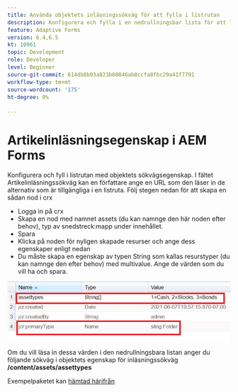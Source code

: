 ```yaml
---
title: Använda objektets inläsningssökväg för att fylla i listrutan
description: Konfigurera och fylla i en nedrullningsbar lista för att läsa värden från en crx-nod
feature: Adaptive Forms
version: 6.4,6.5
kt: 10961
topic: Development
role: Developer
level: Beginner
source-git-commit: 614db8b03a823b60846ab8ccfa8fbc29a41f7791
workflow-type: tm+mt
source-wordcount: '175'
ht-degree: 0%

---
```


# Artikelinläsningsegenskap i AEM Forms

Konfigurera och fyll i listrutan med objektets sökvägsegenskap.
I fältet Artikelinläsningssökväg kan en författare ange en URL som den läser in de alternativ som är tillgängliga i en listruta.
Följ stegen nedan för att skapa en sådan nod i crx

* Logga in på crx
* Skapa en nod med namnet assets (du kan namnge den här noden efter behov), typ av snedstreck:mapp under innehållet.
* Spara
* Klicka på noden för nyligen skapade resurser och ange dess egenskaper enligt nedan
* Du måste skapa en egenskap av typen String som kallas resurstyper (du kan namnge den efter behov) med multivalue. Ange de värden som du vill ha och spara.

![item-load-path](assets/item-load-path-crx.png)

Om du vill läsa in dessa värden i den nedrullningsbara listan anger du följande sökväg i objektets egenskap för inläsningssökväg  **/content/assets/assettypes**

Exempelpaketet kan [hämtad härifrån](assets/item-load-path-package.zip)
